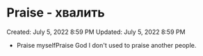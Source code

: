 # Praise - хвалить

Created: July 5, 2022 8:59 PM
Updated: July 5, 2022 8:59 PM

- Praise myselfPraise God I don't used to praise another people.